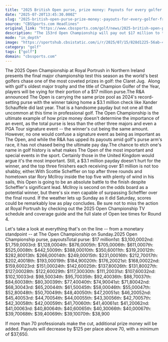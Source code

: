 ```yaml
---
title: "2025 British Open purse, prize money: Payouts for every golfer from $17 million purse at Royal Portrush"
date: "2025-07-20T13:45:30.000Z"
slug: "2025-british-open-purse-prize-money:-payouts-for-every-golfer-from-dollar17-million-purse-at-royal-portrush"
source: "CBSSports.com Headlines"
original_link: "https://www.cbssports.com/golf/news/2025-british-open-purse-prize-money-payouts-for-every-golfer-from-17-million-purse-at-royal-portrush/"
description: "The 153rd Open Championship will pay out $17 million to the field"
mode: "in_depth"
image: "https://sportshub.cbsistatic.com/i/r/2025/07/15/828d1225-56ab-462a-ab1d-6b7bf7f29f30/thumbnail/1200x675/60da744153e4c73301ba8be4c4d1a90a/claret-jug.jpg"
category: "golf"
tags: ["golf"]
domain: "cbssports.com"
---
```

The 2025 Open Championship at Royal Portrush in Northern Ireland presents the final major championship test this season as the world's best golfers chase one of the most coveted prizes in golf: the Claret Jug.  Along with golf's oldest major trophy and the title of Champion Golfer of the Year, players will be vying for their portion of a $17 million purse.The R&A announced The Open is carrying the same prize pool as 2024's record-setting purse with the winner taking home a $3.1 million check like Xander Schauffele did last year. That is a handsome payday but not one all that uncommon at this time in professional golf. The Open Championship is the ultimate example of how prize money doesn't determine the importance of an event, as the total purse is less than the other three majors and even a PGA Tour signature event -- the winner's cut being the same amount. However, no one would confuse a signature event as being as important as The Open, and while the R&A has upped its payouts amid golf's purse arm's race, it has not chased being the ultimate pay day.The chance to etch one's name in golf history is what makes The Open of the most important and special events in the sport. Certainly those in the United Kingdom would argue it's the most important. Still, a $3.1 million payday doesn't hurt for the winner, and the top three finishers each receiving over $1 million is not too shabby, either.With Scottie Scheffler on top after three rounds and hometown star Rory McIlroy inside the top five with plenty of wind in his sails, this Open is going to be an absolute battle to the finish despite Scheffler's significant lead. McIlroy is second on the odds board as a potential winner, but there's six men capable of surpassing Scheffler over the final round. If the weather lets up Sunday as it did Saturday, scores could be remarkably low as play concludes. Be sure not to miss the action at Royal Portrush by checking out the 2025 Open Championship TV schedule and coverage guide and the full slate of Open tee times for Round 4.
        

Let's take a look at everything that's on the line -- from a monetary standpoint -- at The Open Championship on Sunday.2025 Open Championship purse, payoutsTotal purse: $17 million1st: $3,100,0002nd: $1,759,0003rd: $1,128,0004th: $876,0005th: $705,0006th: $611,0007th: $525,0008th: $442,5009th: $388,00010th: $350,60011th: $319,20012th: $282,80013th: $266,00014th: $249,00015th: $231,00016th: $212,70017th: $202,40018th: $193,00019th: $184,90020th: $176,20021st: $168,00022nd: $159,60023rd: $151,00024th: $142,60025th: $137,80026th: $131,80027th: $127,00028th: $122,60029th: $117,30030th: $111,20031st: $107,60032nd: $102,10033rd: $98,50034th: $95,70035th: $92,40036th: $88,70037th: $84,60038th: $80,30039th: $77,40040th: $74,90041st: $71,80042nd: $68,30043rd: $65,20044th: $61,50045th: $58,00046th: $55,00047th: $52,80048th: $50,70049th: $48,40050th: $47,20051st: $46,20052nd: $45,40053rd: $44,70054th: $44,00055th: $43,30056th: $42,70057th: $42,30058th: $42,00059th: $41,70060th: $41,40061st: $41,20062nd: $41,00063rd: $40,80064th: $40,60065th: $40,30066th: $40,00067th: $39,70068th: $39,40069th: $39,10070th: $38,900
        

If more than 70 professionals make the cut, additional prize money will be added. Payouts will decrease by $125 per place above 70, with a minimum of $37,650.